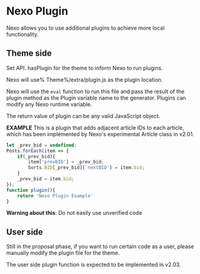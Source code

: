 # Nexo Plugin

Nexo allows you to use additional plugins to achieve more local functionality.

## Theme side

Set API. hasPlugin for the theme to inform Nexo to run plugins.

Nexo will use% Theme%/extra/plugin.js as the plugin location.

Nexo will use the `eval` function to run this file and pass the result of the plugin method as the Plugin variable name to the generator.
Plugins can modify any Nexo runtime variable.

The return value of plugin can be any valid JavaScript object.

**EXAMPLE**
This is a plugin that adds adjacent article IDs to each article, which has been implemented by Nexo's experimental Article class in v2.01.

```js
let _prev_bid = undefined;
Posts.forEach(item => {
    if(_prev_bid){
        item['prevBID'] = _prev_bid;
        Sorts.BID[_prev_bid]['nextBID'] = item.bid;
    }
    _prev_bid = item.bid;
});
function plugin(){
    return 'Nexo Plugin Example'
}
```

**Warning about this**: Do not easily use unverified code

## User side

Still in the proposal phase, if you want to run certain code as a user, please manually modify the plugin file for the theme.

The user side plugin function is expected to be implemented in v2.03.